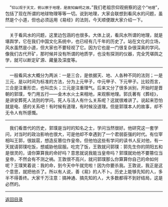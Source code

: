 &emsp;“``仰以观于天文，俯以察于地理，是故知幽明之故。``”我们老祖宗仰观俯察的这个“``地理``”，包括了现在所谓的地球物理等等一切。说到地理，大家会联想到看风水的问题，虽然是个小道，但也必须运用《易经》的法则，今天顺便跟大家介绍一下。
___
&emsp;关于看风水的问题，这里边包涵的也很多。大体上说，看风水所谓的地理，就是堪舆学，它在我们中国文化系统中，也已经有几千年的历史了。站在文化的立场，风水虽然是小道，但大家也不要轻视了它。因为它也是一门很复杂很深奥的学问。像我们古代开矿，那时候并没有所谓的地质学，也没有探测的仪器，完全凭堪舆之学，就可以断定矿源、藏量及深度等。
___
&emsp;一般看风水大概分为两派：一是三合，是依据天、地、人各种不同的法则；一是三元，是以时间为标准的方法，分为上元甲子，中元甲子、下元甲子。比较而言，三合是注重形峦，也叫峦头；三元是注重理气。后来又分了很多派别，开始时是晋朝的郭璞，专门用五行——金木水火土来相地，来观察地理。郭氏著有《葬经》，是讲安葬死人法则的学问。死人与活人有什么关系呢？这就很难讲了。说起来恐怕就是电、感的关系吧！有时候有道理，有时候没道理。但是郭璞本人的故事，却不无令人有所感慨。
___
&emsp;我们看晋代的历史，郭璞是当时的知名之士，学问当然很好。他研究这一套学问，对当时的政治影响也很大，可是他却不幸遇到了一个君弱臣强的时代。有位宰相叫王郭，很跋扈，想造反篡位作皇帝。但他怕这些有学问的读书人反对他，有一天就请郭璞吃饭，想威胁他屈服。吃完了饭，王敦就问郭璞：郭先生你的阴阳五和是很灵的，请你算算我的命好吗？意思就说我能当皇帝吗？郭璞就劝他不要篡位当皇帝，不然会有不测之祸。王敦很不高兴，就问郭璞那么你算算你自己的命如何呢？王璞笑着说：我的命，到今天中午就完啦！因为你要杀我。王敦说，我正是这个意思，就把他杀了。所以有人说，善《易》的人不卜。历史上能够先知的人，多半不得善终。大家千万注意：搞神通、搞先知的人，大多数都得不到好结局，这是必然的。
___
[返回目录](../../master/README.md#目录)